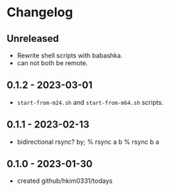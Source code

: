# Changelog

## Unreleased
- Rewrite shell scripts with babashka.
- can not both be remote.

## 0.1.2 - 2023-03-01
- `start-from-m24.sh` and `start-from-m64.sh` scripts.

## 0.1.1 - 2023-02-13
- bidirectional rsync? by;
  % rsync a b
  % rsync b a

## 0.1.0 - 2023-01-30
- created github/hkim0331/todays
